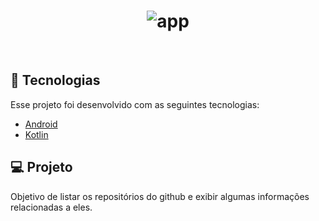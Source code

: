 <h1 align="center">
    <img alt="app" src="./src/main/res/drawable/capturescreen.jpeg" />
</h1>

<br>

## 🧪 Tecnologias

Esse projeto foi desenvolvido com as seguintes tecnologias:

- [Android](https://reactjs.org)
- [Kotlin](https://reactjs.org)

## 💻 Projeto

Objetivo de listar os repositórios do github e exibir algumas informações relacionadas a eles.

